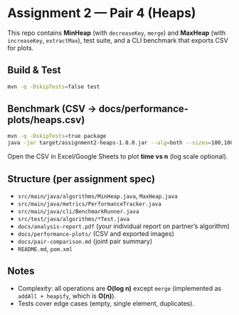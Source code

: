 # Assignment 2 — Pair 4 (Heaps)

This repo contains **MinHeap** (with `decreaseKey`, `merge`) and **MaxHeap** (with `increaseKey`, `extractMax`), test suite, and a CLI benchmark that exports CSV for plots.

## Build & Test
```bash
mvn -q -DskipTests=false test
```

## Benchmark (CSV → docs/performance-plots/heaps.csv)
```bash
mvn -q -DskipTests=true package
java -jar target/assignment2-heaps-1.0.0.jar --alg=both --sizes=100,1000,10000,100000 --trials=3 --out=docs/performance-plots/heaps.csv
```

Open the CSV in Excel/Google Sheets to plot **time vs n** (log scale optional).

## Structure (per assignment spec)
- `src/main/java/algorithms/MinHeap.java`, `MaxHeap.java`
- `src/main/java/metrics/PerformanceTracker.java`
- `src/main/java/cli/BenchmarkRunner.java`
- `src/test/java/algorithms/*Test.java`
- `docs/analysis-report.pdf` (your individual report on partner’s algorithm)
- `docs/performance-plots/` (CSV and exported images)
- `docs/pair-comparison.md` (joint pair summary)
- `README.md`, `pom.xml`

## Notes
- Complexity: all operations are **O(log n)** except `merge` (implemented as `addAll + heapify`, which is **O(n)**).
- Tests cover edge cases (empty, single element, duplicates).
